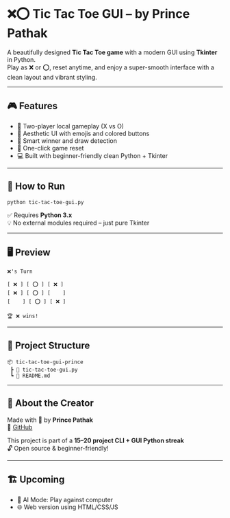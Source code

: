 # ❌⭕ Tic Tac Toe GUI – by Prince Pathak

A beautifully designed **Tic Tac Toe game** with a modern GUI using **Tkinter** in Python.  
Play as ❌ or ⭕, reset anytime, and enjoy a super-smooth interface with a clean layout and vibrant styling.

---

## 🎮 Features

- 👥 Two-player local gameplay (X vs O)
- 🎨 Aesthetic UI with emojis and colored buttons
- 🧠 Smart winner and draw detection
- 🔄 One-click game reset
- 💻 Built with beginner-friendly clean Python + Tkinter

---

## 🚀 How to Run

```bash
python tic-tac-toe-gui.py
```

✅ Requires **Python 3.x**  
💡 No external modules required – just pure Tkinter

---

## 🖥️ Preview

```
❌'s Turn

[ ❌ ] [ ⭕ ] [ ❌ ]
[ ❌ ] [ ⭕ ] [    ]
[    ] [ ⭕ ] [ ❌ ]

🏆 ❌ wins!
```

---

## 📁 Project Structure

```
📦 tic-tac-toe-gui-prince
 ┣ 📄 tic-tac-toe-gui.py
 ┗ 📄 README.md
```

---

## 📌 About the Creator

Made with 💙 by **Prince Pathak**  
🔗 [GitHub](https://github.com/princepathak25)

This project is part of a **15–20 project CLI + GUI Python streak**  
🔓 Open source & beginner-friendly!

---

## 🏗️ Upcoming

- 🧠 AI Mode: Play against computer
- 🌐 Web version using HTML/CSS/JS
